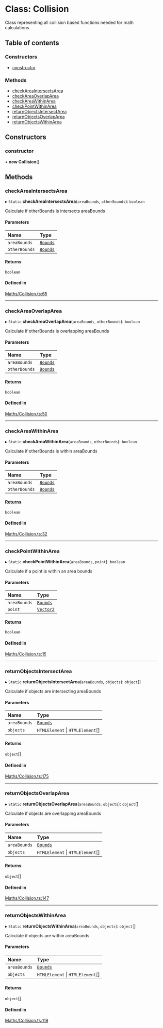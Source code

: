 # Class: Collision

Class representing all collision based functions needed for math calculations.

## Table of contents

### Constructors

- [constructor](../wiki/Collision#constructor)

### Methods

- [checkAreaIntersectsArea](../wiki/Collision#checkareaintersectsarea)
- [checkAreaOverlapArea](../wiki/Collision#checkareaoverlaparea)
- [checkAreaWithinArea](../wiki/Collision#checkareawithinarea)
- [checkPointWithinArea](../wiki/Collision#checkpointwithinarea)
- [returnObjectsIntersectArea](../wiki/Collision#returnobjectsintersectarea)
- [returnObjectsOverlapArea](../wiki/Collision#returnobjectsoverlaparea)
- [returnObjectsWithinArea](../wiki/Collision#returnobjectswithinarea)

## Constructors

### constructor

• **new Collision**()

## Methods

### checkAreaIntersectsArea

▸ `Static` **checkAreaIntersectsArea**(`areaBounds`, `otherBounds`): `boolean`

Calculate if otherBounds is intersects areaBounds

#### Parameters

| Name | Type |
| :------ | :------ |
| `areaBounds` | [`Bounds`](../wiki/Bounds) |
| `otherBounds` | [`Bounds`](../wiki/Bounds) |

#### Returns

`boolean`

#### Defined in

[Maths/Collision.ts:65](https://github.com/JFenlonWork/MooD-Custom-CodeBase-Babel-Ts/blob/e465d8d/Code/src/Maths/Collision.ts#L65)

___

### checkAreaOverlapArea

▸ `Static` **checkAreaOverlapArea**(`areaBounds`, `otherBounds`): `boolean`

Calculate if otherBounds is overlapping areaBounds

#### Parameters

| Name | Type |
| :------ | :------ |
| `areaBounds` | [`Bounds`](../wiki/Bounds) |
| `otherBounds` | [`Bounds`](../wiki/Bounds) |

#### Returns

`boolean`

#### Defined in

[Maths/Collision.ts:50](https://github.com/JFenlonWork/MooD-Custom-CodeBase-Babel-Ts/blob/e465d8d/Code/src/Maths/Collision.ts#L50)

___

### checkAreaWithinArea

▸ `Static` **checkAreaWithinArea**(`areaBounds`, `otherBounds`): `boolean`

Calculate if otherBounds is within areaBounds

#### Parameters

| Name | Type |
| :------ | :------ |
| `areaBounds` | [`Bounds`](../wiki/Bounds) |
| `otherBounds` | [`Bounds`](../wiki/Bounds) |

#### Returns

`boolean`

#### Defined in

[Maths/Collision.ts:32](https://github.com/JFenlonWork/MooD-Custom-CodeBase-Babel-Ts/blob/e465d8d/Code/src/Maths/Collision.ts#L32)

___

### checkPointWithinArea

▸ `Static` **checkPointWithinArea**(`areaBounds`, `point`): `boolean`

Calculate if a point is within an area bounds

#### Parameters

| Name | Type |
| :------ | :------ |
| `areaBounds` | [`Bounds`](../wiki/Bounds) |
| `point` | [`Vector2`](../wiki/Vector2) |

#### Returns

`boolean`

#### Defined in

[Maths/Collision.ts:15](https://github.com/JFenlonWork/MooD-Custom-CodeBase-Babel-Ts/blob/e465d8d/Code/src/Maths/Collision.ts#L15)

___

### returnObjectsIntersectArea

▸ `Static` **returnObjectsIntersectArea**(`areaBounds`, `objects`): `object`[]

Calculate if objects are intersecting areaBounds

#### Parameters

| Name | Type |
| :------ | :------ |
| `areaBounds` | [`Bounds`](../wiki/Bounds) |
| `objects` | `HTMLElement` \| `HTMLElement`[] |

#### Returns

`object`[]

#### Defined in

[Maths/Collision.ts:175](https://github.com/JFenlonWork/MooD-Custom-CodeBase-Babel-Ts/blob/e465d8d/Code/src/Maths/Collision.ts#L175)

___

### returnObjectsOverlapArea

▸ `Static` **returnObjectsOverlapArea**(`areaBounds`, `objects`): `object`[]

Calculate if objects are overlapping areaBounds

#### Parameters

| Name | Type |
| :------ | :------ |
| `areaBounds` | [`Bounds`](../wiki/Bounds) |
| `objects` | `HTMLElement` \| `HTMLElement`[] |

#### Returns

`object`[]

#### Defined in

[Maths/Collision.ts:147](https://github.com/JFenlonWork/MooD-Custom-CodeBase-Babel-Ts/blob/e465d8d/Code/src/Maths/Collision.ts#L147)

___

### returnObjectsWithinArea

▸ `Static` **returnObjectsWithinArea**(`areaBounds`, `objects`): `object`[]

Calculate if objects are within areaBounds

#### Parameters

| Name | Type |
| :------ | :------ |
| `areaBounds` | [`Bounds`](../wiki/Bounds) |
| `objects` | `HTMLElement` \| `HTMLElement`[] |

#### Returns

`object`[]

#### Defined in

[Maths/Collision.ts:119](https://github.com/JFenlonWork/MooD-Custom-CodeBase-Babel-Ts/blob/e465d8d/Code/src/Maths/Collision.ts#L119)
